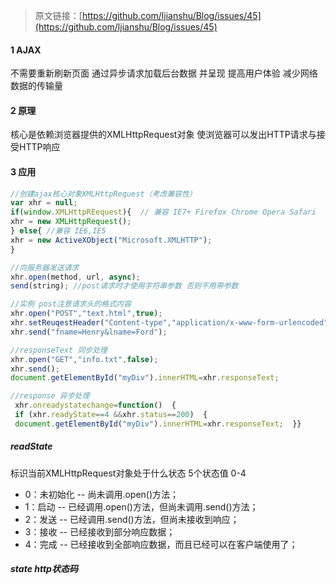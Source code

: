 > 原文链接：[https://github.com/ljianshu/Blog/issues/45](https://github.com/ljianshu/Blog/issues/45)

#### 1 AJAX

不需要重新刷新页面 通过异步请求加载后台数据 并呈现 提高用户体验 减少网络数据的传输量

#### 2 原理

核心是依赖浏览器提供的XMLHttpRequest对象 使浏览器可以发出HTTP请求与接受HTTP响应

#### 3 应用

```js
//创建ajax核心对象XMLHttpRequest（考虑兼容性）
var xhr = null;
if(window.XMLHttpREequest){  // 兼容 IE7+ Firefox Chrome Opera Safari
xhr = new XMLHttpRequest();
} else{ //兼容 IE6,IE5
xhr = new ActiveXObject("Microsoft.XMLHTTP");
}

//向服务器发送请求
xhr.open(method, url, async);
send(string); //post请求时才使用字符串参数 否则不用带参数

//实例 post注意请求头的格式内容
xhr.open("POST","text.html",true);
xhr.setReuqestHeader("Content-type","application/x-www-form-urlencoded");
xhr.send("fname=Henry&lname=Ford");

//responseText 同步处理
xhr.open("GET","info.txt",false);  
xhr.send();  
document.getElementById("myDiv").innerHTML=xhr.responseText;

//response 异步处理
 xhr.onreadystatechange=function()  { 
 if (xhr.readyState==4 &&xhr.status==200)  { 
 document.getElementById("myDiv").innerHTML=xhr.responseText;  }}
```

##### readState

标识当前XMLHttpRequest对象处于什么状态 5个状态值 0-4

* 0：未初始化 -- 尚未调用.open\(\)方法；
* 1：启动 -- 已经调用.open\(\)方法，但尚未调用.send\(\)方法；
* 2：发送 -- 已经调用.send\(\)方法，但尚未接收到响应；
* 3：接收 -- 已经接收到部分响应数据；
* 4：完成 -- 已经接收到全部响应数据，而且已经可以在客户端使用了；

##### state http状态码



